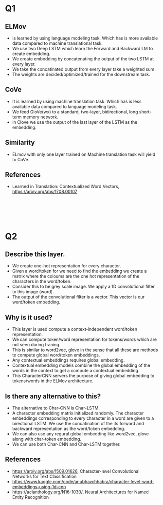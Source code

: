 # Q1
## ELMov
- Is learned by using language modeling task. Which has is more available data compared to machine translational task.
- We use two Deep LSTM which learn the Forward and Backward LM to create embedding.
- We create embedding by concatenating the output of the two LSTM at every layer. 
- We take the concatinated output from every layer take a weighted sum.
- The weights are decided/optimized/trained for the downstream task. 

## CoVe
- It is learned by using machine translation task. Which has is less available data compared to language modeling task.
- We feed GloVe(wx) to a standard, two-layer, bidirectional, long short-term memory network.
- In Clove we use the output of the last layer of the LSTM as the embedding.

## Similarity
- ELmov with only one layer trained on Machine translation task will yield to CoVe.

## References
- Learned in Translation: Contextualized Word Vectors, https://arxiv.org/abs/1708.00107



<br>
<br>
<br>
<br>


# Q2  
## Describe this layer.
- We create one-hot representation for every character. 
- Given a word/token for we need to find the embedding we create a matrix where the coloums are the one hot representation of the characters in the word/token.
- Consider this to be grey scale image. We apply a 1D convolutional filter to this image (word).
- The output of the convolutional filter is a vector. This vector is our word/token embedding.


## Why is it used? 
- This layer is used compute a context-independent word/token representation.    
- We can compute token/word representation for tokens/words which are not seen during traning.   
- This is similar to word2vec, glove in the sense that all these are methods to compute global word/token embeddings.   
- Any contextual embeddings requires global embedding.  
- Contextual embedding models combine the global embedding of the words in the context to get a compute a contextual embedding. 
- This CharacterCNN servers the purpose of giving global embedding to tokens/words in the ELMov architecture.  

## Is there any alternative to this?
- The alternative to Char-CNN is Char-LSTM.  
- A character embedding matrix initialized randomly. The character embeddings corresponding to every character in a word are given to a birectional LSTM. We use the concatination of the its forward and backward representation as the word/token embedding.  
- We can also use any regural global embedding like word2vec, glove along with char-token embedding.
- We can use both Char-CNN and Char-LSTM together.



## References
- https://arxiv.org/abs/1509.01626, Character-level Convolutional Networks for Text Classification
- https://www.kaggle.com/code/anubhavchhabra/character-level-word-embeddings-using-1d-cnn
- https://aclanthology.org/N16-1030/, Neural Architectures for Named Entity Recognition
